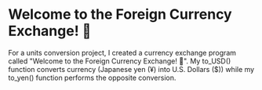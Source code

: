 # Welcome to the Foreign Currency Exchange! 💱
For a units conversion project, I created a currency exchange program called "Welcome to the Foreign Currency Exchange! 💱". My to_USD() function converts currency (Japanese yen (¥) into U.S. Dollars ($)) while my to_yen() function performs the opposite conversion.
